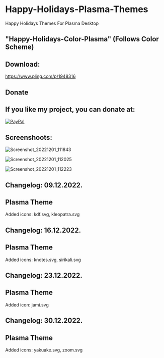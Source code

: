 # Happy-Holidays-Plasma-Themes
Happy Holidays Themes For Plasma Desktop 

"Happy-Holidays-Color-Plasma" (Follows Color Scheme)
-----------------------------------------------------

Download: 
--------

https://www.pling.com/p/1948316


<html>
  <head>
    <meta charset="utf-8" />
  </head>
  <body>
    <h2>Donate</h2>
    <h2>If you like my project, you can donate at:</h2>
    <a href="https://www.paypal.com/paypalme/VesnaLazic">
    <img src="PayPal.png" alt="PayPal" />
    </a>
  </body>
</html>

Screenshoots:
-------------

![Screenshot_20221201_111843](https://user-images.githubusercontent.com/45247573/205270683-59dd43e5-5a11-4aec-a9e8-ea6673875ab5.png)


![Screenshot_20221201_112025](https://user-images.githubusercontent.com/45247573/205270734-107dc629-0dad-40f1-9849-25b0c9d15d56.png)


![Screenshot_20221201_112223](https://user-images.githubusercontent.com/45247573/205270773-9aeb1565-047b-4bf7-808a-234d574102ec.png)


Changelog: 09.12.2022.
-----------------------

Plasma Theme
------------

Added icons: kdf.svg, kleopatra.svg

Changelog: 16.12.2022.
-----------------------

Plasma Theme
------------

Added icons: knotes.svg, sirikali.svg

Changelog: 23.12.2022.
-----------------------

Plasma Theme
------------

Added icon: jami.svg

Changelog: 30.12.2022.
-----------------------

Plasma Theme
------------

Added icons:  yakuake.svg, zoom.svg
